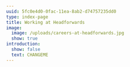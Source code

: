 ```yaml
---
uuid: 5fc0e4d0-0fac-11ea-8ab2-d74757235dd0
type: index-page
title: Working at Headforwards
image:
  image: /uploads/careers-at-headforwards.jpg
  show: true
introduction:
  show: false
  text: CHANGEME
---
```


